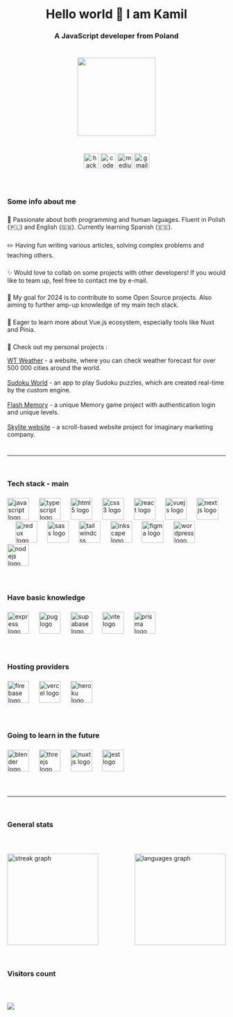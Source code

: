 <h1 align="center">Hello world 👋 I am Kamil</h1>

###

<h3 align="center">A JavaScript developer from Poland</h3>

###

<br>

<div align="center">
  <img height="180" src="https://avatars.githubusercontent.com/u/76244675?s=400&u=2d7f35231fa3b3afca81175f7ae23390a01ab75c&v=4"  />
</div>

###

<br>

<div align="center">
  <img src="https://img.shields.io/static/v1?message=HackerRank&logo=hackerrank&label=&color=2EC866&logoColor=white&labelColor=&style=flat" height="35" alt="hackerrank logo"  />
  <img src="https://img.shields.io/static/v1?message=Codepen&logo=codepen&label=&color=000000&logoColor=white&labelColor=&style=flat" height="35" alt="codepen logo"  />
  <img src="https://img.shields.io/static/v1?message=Medium&logo=medium&label=&color=12100E&logoColor=white&labelColor=&style=flat" height="35" alt="medium logo"  />
  <img src="https://img.shields.io/static/v1?message=Gmail&logo=gmail&label=&color=D14836&logoColor=white&labelColor=&style=flat" height="35" alt="gmail logo"  />
</div>

###

<br clear="both">

<h3 align="left">Some info about me</h3>

###

<p align="left">📖 Passionate about both programming and  human laguages. Fluent in Polish (🇵🇱) and English (🇬🇧). Currently learning Spanish (🇪🇸).</p>

###

<p align="left">✏️ Having fun writing various articles, solving complex problems and teaching others.</p>

###

<p align="left">✨ Would love to collab on some projects with other developers! If you would like to team up, feel free to contact me by e-mail.</p>

###

<p align="left">🎯 My goal for 2024 is to contribute  to some Open Source projects. Also aiming to further amp-up knowledge of  my main tech stack.</p>

###

<p align="left">🌱 Eager to learn more about Vue.js ecosystem, especially tools like Nuxt and Pinia.</p>

###

<p align="left">🚀 Check out my personal projects : </p>

[WT Weather](https://wtweather.cyclic.app) - a website, where you can check weather forecast for over 500 000 cities around the world.  <br> <br>
[Sudoku World](https://sudokuworld.onrender.com) - an app to play Sudoku puzzles, which are created real-time by the custom engine. <br> <br>
[Flash Memory](https://flash-memory.vercel.app) - a unique Memory game project with authentication login and unique levels. <br> <br>
[Skylite website](https://skylitesite.web.app) - a scroll-based website project for imaginary marketing company. <br> <br>

###

<hr>

<br>

<h3>Tech stack - main</h3>

###

<div>
  <img src="https://skillicons.dev/icons?i=js" height="50" alt="javascript logo"  />
  <img width="15" />
  <img src="https://skillicons.dev/icons?i=ts" height="50" alt="typescript logo"  />
  <img width="15" />
  <img src="https://skillicons.dev/icons?i=html" height="50" alt="html5 logo"  />
  <img width="15" />
  <img src="https://skillicons.dev/icons?i=css" height="50" alt="css3 logo"  />
  <img width="15" />
  <img src="https://skillicons.dev/icons?i=react" height="50" alt="react logo"  />
  <img width="15" />
  <img src="https://skillicons.dev/icons?i=vue" height="50" alt="vuejs logo"  />
  <img width="15" />
  <img src="https://skillicons.dev/icons?i=nextjs" height="50" alt="nextjs logo"  />
  <img width="15" />
  <img src="https://skillicons.dev/icons?i=redux" height="50" alt="redux logo"  />
  <img width="15" />
  <img src="https://skillicons.dev/icons?i=sass" height="50" alt="sass logo"  />
  <img width="15" />
  <img src="https://skillicons.dev/icons?i=tailwind" height="50" alt="tailwindcss logo"  />
  <img width="15" />
  <img src="https://cdn.jsdelivr.net/gh/devicons/devicon/icons/inkscape/inkscape-original.svg" height="50" alt="inkscape logo"  />
  <img width="15" />
  <img src="https://skillicons.dev/icons?i=figma" height="50" alt="figma logo"  />
  <img width="15" />
  <img src="https://skillicons.dev/icons?i=wordpress" height="50" alt="wordpress logo"  />
  <img width="15" />
  <img src="https://skillicons.dev/icons?i=nodejs" height="50" alt="nodejs logo"  />
</div>

###

<br>

<h3>Have basic knowledge</h3>

###

<div>
  <img src="https://skillicons.dev/icons?i=express" height="50" alt="express logo"  />
  <img width="15" />
  <img src="https://skillicons.dev/icons?i=pug" height="50" alt="pug logo"  />
  <img width="15" />
  <img src="https://skillicons.dev/icons?i=supabase" height="50" alt="supabase logo"  />
  <img width="15" />
  <img src="https://skillicons.dev/icons?i=vite" height="50" alt="vite logo"  />
  <img width="15" />
  <img src="https://skillicons.dev/icons?i=prisma" height="50" alt="prisma logo"  />
</div>

###

<br>

<h3>Hosting providers</h3>

###

<div>
  <img src="https://skillicons.dev/icons?i=firebase" height="50" alt="firebase logo"  />
  <img width="15" />
  <img src="https://skillicons.dev/icons?i=vercel" height="50" alt="vercel logo"  />
  <img width="15" />
  <img src="https://skillicons.dev/icons?i=heroku" height="50" alt="heroku logo"  />
</div>

###

<br>

<h3>Going to learn in the future</h3>

###

<div>
  <img src="https://skillicons.dev/icons?i=blender" height="50" alt="blender logo"  />
  <img width="15" />
  <img src="https://skillicons.dev/icons?i=threejs" height="50" alt="threejs logo"  />
  <img width="15" />
  <img src="https://skillicons.dev/icons?i=nuxtjs" height="50" alt="nuxtjs logo"  />
  <img width="15" />
  <img src="https://skillicons.dev/icons?i=jest" height="50" alt="jest logo"  />
</div>

###

<br>

<hr>

<br>

<h3>General stats</h3>

<br>

###


<div>
  <img src="https://streak-stats.demolab.com?user=Martimex&locale=en&mode=daily&theme=dracula&hide_border=false&border_radius=5" height="210" align="left" alt="streak graph"  />
  <img src="https://github-readme-stats.vercel.app/api/top-langs?username=Martimex&locale=en&hide_title=false&layout=compact&card_width=320&langs_count=5&theme=dracula&hide_border=false" height="210" align="right" alt="languages graph"  />
</div>

###

<br clear="both">

<br>

<br>

<h3>Visitors count</h3>

<br>

###

<div>
  <img src="https://profile-counter.glitch.me/Martimex/count.svg?"  />
</div>

###
